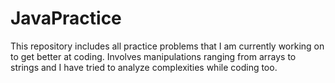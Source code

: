 # JavaPractice

This repository includes all practice problems that I am currently working on to get better at coding.
Involves manipulations ranging from arrays to strings and I have tried to analyze complexities while coding too. 
